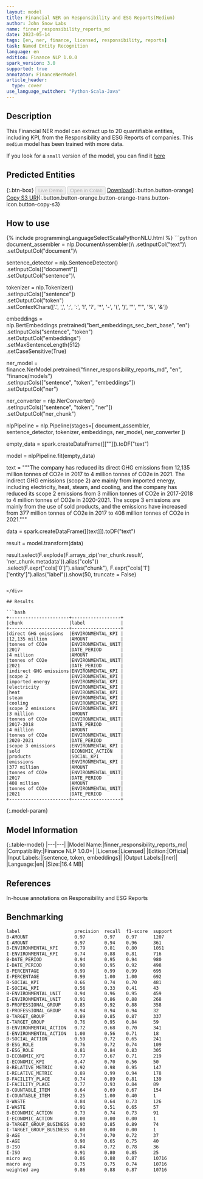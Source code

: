 ```yaml
---
layout: model
title: Financial NER on Responsibility and ESG Reports(Medium)
author: John Snow Labs
name: finner_responsibility_reports_md
date: 2023-05-14
tags: [en, ner, finance, licensed, responsibility, reports]
task: Named Entity Recognition
language: en
edition: Finance NLP 1.0.0
spark_version: 3.0
supported: true
annotator: FinanceNerModel
article_header:
  type: cover
use_language_switcher: "Python-Scala-Java"
---
```


## Description

This Financial NER model can extract up to 20 quantifiable entities, including KPI, from the Responsibility and ESG Reports of companies. This `medium` model has been trained with more data.

If you look for a `small` version of the model, you can find it [here](https://nlp.johnsnowlabs.com/2023/03/09/finner_responsibility_reports_en.html)

## Predicted Entities



{:.btn-box}
<button class="button button-orange" disabled>Live Demo</button>
<button class="button button-orange" disabled>Open in Colab</button>
[Download](https://s3.amazonaws.com/auxdata.johnsnowlabs.com/finance/models/finner_responsibility_reports_md_en_1.0.0_3.0_1684066884328.zip){:.button.button-orange}
[Copy S3 URI](s3://auxdata.johnsnowlabs.com/finance/models/finner_responsibility_reports_md_en_1.0.0_3.0_1684066884328.zip){:.button.button-orange.button-orange-trans.button-icon.button-copy-s3}

## How to use



<div class="tabs-box" markdown="1">
{% include programmingLanguageSelectScalaPythonNLU.html %}
```python
document_assembler = nlp.DocumentAssembler()\
    .setInputCol("text")\
    .setOutputCol("document")\

sentence_detector = nlp.SentenceDetector()\
    .setInputCols(["document"])\
    .setOutputCol("sentence")\

tokenizer = nlp.Tokenizer() \
    .setInputCols(["sentence"]) \
    .setOutputCol("token")\
    .setContextChars(['.', ',', ';', ':', '!', '?', '*', '-', '(', ')', '"', "'", '%', '&'])

embeddings = nlp.BertEmbeddings.pretrained("bert_embeddings_sec_bert_base", "en") \
    .setInputCols("sentence", "token") \
    .setOutputCol("embeddings")\
    .setMaxSentenceLength(512)\
    .setCaseSensitive(True)

ner_model = finance.NerModel.pretrained("finner_responsibility_reports_md", "en", "finance/models")\
    .setInputCols(["sentence", "token", "embeddings"])\
    .setOutputCol("ner")

ner_converter = nlp.NerConverter()\
    .setInputCols(["sentence", "token", "ner"])\
    .setOutputCol("ner_chunk")

nlpPipeline = nlp.Pipeline(stages=[
    document_assembler,
    sentence_detector,
    tokenizer,
    embeddings,
    ner_model,
    ner_converter
])

empty_data = spark.createDataFrame([[""]]).toDF("text")

model = nlpPipeline.fit(empty_data)

text = """The company has reduced its direct GHG emissions from 12,135 million tonnes of CO2e in 2017 to 4 million tonnes of CO2e in 2021. The indirect GHG emissions (scope 2) are mainly from imported energy, including electricity, heat, steam, and cooling, and the company has reduced its scope 2 emissions from 3 million tonnes of CO2e in 2017-2018 to 4 million tonnes of CO2e in 2020-2021. The scope 3 emissions are mainly from the use of sold products, and the emissions have increased from 377 million tonnes of CO2e in 2017 to 408 million tonnes of CO2e in 2021."""

data = spark.createDataFrame([[text]]).toDF("text")

result = model.transform(data)

result.select(F.explode(F.arrays_zip('ner_chunk.result', 'ner_chunk.metadata')).alias("cols")) \
          .select(F.expr("cols['0']").alias("chunk"),
                       F.expr("cols['1']['entity']").alias("label")).show(50, truncate = False)
```

</div>

## Results

```bash
+----------------------+------------------+
|chunk                 |label             |
+----------------------+------------------+
|direct GHG emissions  |ENVIRONMENTAL_KPI |
|12,135 million        |AMOUNT            |
|tonnes of CO2e        |ENVIRONMENTAL_UNIT|
|2017                  |DATE_PERIOD       |
|4 million             |AMOUNT            |
|tonnes of CO2e        |ENVIRONMENTAL_UNIT|
|2021                  |DATE_PERIOD       |
|indirect GHG emissions|ENVIRONMENTAL_KPI |
|scope 2               |ENVIRONMENTAL_KPI |
|imported energy       |ENVIRONMENTAL_KPI |
|electricity           |ENVIRONMENTAL_KPI |
|heat                  |ENVIRONMENTAL_KPI |
|steam                 |ENVIRONMENTAL_KPI |
|cooling               |ENVIRONMENTAL_KPI |
|scope 2 emissions     |ENVIRONMENTAL_KPI |
|3 million             |AMOUNT            |
|tonnes of CO2e        |ENVIRONMENTAL_UNIT|
|2017-2018             |DATE_PERIOD       |
|4 million             |AMOUNT            |
|tonnes of CO2e        |ENVIRONMENTAL_UNIT|
|2020-2021             |DATE_PERIOD       |
|scope 3 emissions     |ENVIRONMENTAL_KPI |
|sold                  |ECONOMIC_ACTION   |
|products              |SOCIAL_KPI        |
|emissions             |ENVIRONMENTAL_KPI |
|377 million           |AMOUNT            |
|tonnes of CO2e        |ENVIRONMENTAL_UNIT|
|2017                  |DATE_PERIOD       |
|408 million           |AMOUNT            |
|tonnes of CO2e        |ENVIRONMENTAL_UNIT|
|2021                  |DATE_PERIOD       |
+----------------------+------------------+
```

{:.model-param}
## Model Information

{:.table-model}
|---|---|
|Model Name:|finner_responsibility_reports_md|
|Compatibility:|Finance NLP 1.0.0+|
|License:|Licensed|
|Edition:|Official|
|Input Labels:|[sentence, token, embeddings]|
|Output Labels:|[ner]|
|Language:|en|
|Size:|16.4 MB|

## References

In-house annotations on Responsibility and ESG Reports

## Benchmarking

```bash
label                    precision  recall  f1-score  support 
B-AMOUNT                 0.97       0.97    0.97      1207    
I-AMOUNT                 0.97       0.94    0.96      361     
B-ENVIRONMENTAL_KPI      0.79       0.81    0.80      1051    
I-ENVIRONMENTAL_KPI      0.74       0.88    0.81      716     
B-DATE_PERIOD            0.94       0.95    0.94      980     
I-DATE_PERIOD            0.90       0.95    0.92      498     
B-PERCENTAGE             0.99       0.99    0.99      695     
I-PERCENTAGE             0.99       1.00    1.00      692     
B-SOCIAL_KPI             0.66       0.74    0.70      481     
I-SOCIAL_KPI             0.56       0.33    0.41      43      
B-ENVIRONMENTAL_UNIT     0.94       0.96    0.95      459     
I-ENVIRONMENTAL_UNIT     0.91       0.86    0.88      268     
B-PROFESSIONAL_GROUP     0.85       0.92    0.88      358     
I-PROFESSIONAL_GROUP     0.94       0.94    0.94      32      
B-TARGET_GROUP           0.89       0.85    0.87      337     
I-TARGET_GROUP           0.76       0.95    0.84      59      
B-ENVIRONMENTAL_ACTION   0.72       0.68    0.70      341     
I-ENVIRONMENTAL_ACTION   1.00       0.56    0.71      18      
B-SOCIAL_ACTION          0.59       0.72    0.65      241     
B-ESG_ROLE               0.76       0.72    0.74      109     
I-ESG_ROLE               0.81       0.84    0.83      305     
B-ECONOMIC_KPI           0.77       0.67    0.71      219     
I-ECONOMIC_KPI           0.47       0.70    0.56      50      
B-RELATIVE_METRIC        0.92       0.98    0.95      147     
I-RELATIVE_METRIC        0.89       0.99    0.94      178     
B-FACILITY_PLACE         0.74       0.89    0.81      139     
I-FACILITY_PLACE         0.77       0.93    0.84      89      
B-COUNTABLE_ITEM         0.64       0.69    0.67      154     
I-COUNTABLE_ITEM         0.25       1.00    0.40      1       
B-WASTE                  0.84       0.64    0.73      126     
I-WASTE                  0.91       0.51    0.65      57      
B-ECONOMIC_ACTION        0.73       0.74    0.73      91      
I-ECONOMIC_ACTION        0.00       0.00    0.00      1       
B-TARGET_GROUP_BUSINESS  0.93       0.85    0.89      74      
I-TARGET_GROUP_BUSINESS  0.00       0.00    0.00      1       
B-AGE                    0.74       0.70    0.72      37      
I-AGE                    0.90       0.65    0.75      40      
B-ISO                    0.84       0.72    0.78      36      
I-ISO                    0.91       0.80    0.85      25      
micro avg                0.86       0.88    0.87      10716   
macro avg                0.75       0.75    0.74      10716   
weighted avg             0.86       0.88    0.87      10716  
```